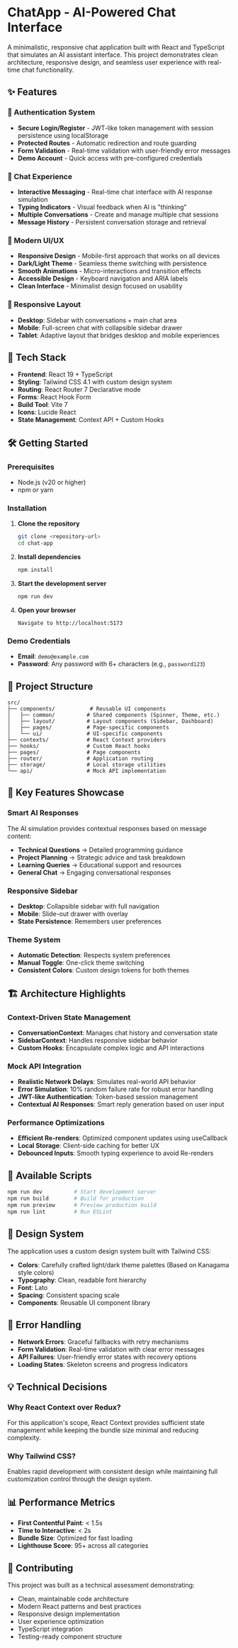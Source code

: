 # ChatApp - AI-Powered Chat Interface

A minimalistic, responsive chat application built with React and TypeScript that simulates an AI assistant interface. This project demonstrates clean architecture, responsive design, and seamless user experience with real-time chat functionality.

## ✨ Features

### 🔐 Authentication System

- **Secure Login/Register** - JWT-like token management with session persistence using localStorage
- **Protected Routes** - Automatic redirection and route guarding
- **Form Validation** - Real-time validation with user-friendly error messages
- **Demo Account** - Quick access with pre-configured credentials

### 💬 Chat Experience

- **Interactive Messaging** - Real-time chat interface with AI response simulation
- **Typing Indicators** - Visual feedback when AI is "thinking"
- **Multiple Conversations** - Create and manage multiple chat sessions
- **Message History** - Persistent conversation storage and retrieval

### 🎨 Modern UI/UX

- **Responsive Design** - Mobile-first approach that works on all devices
- **Dark/Light Theme** - Seamless theme switching with persistence
- **Smooth Animations** - Micro-interactions and transition effects
- **Accessible Design** - Keyboard navigation and ARIA labels
- **Clean Interface** - Minimalist design focused on usability

### 📱 Responsive Layout

- **Desktop**: Sidebar with conversations + main chat area
- **Mobile**: Full-screen chat with collapsible sidebar drawer
- **Tablet**: Adaptive layout that bridges desktop and mobile experiences

## 🚀 Tech Stack

- **Frontend**: React 19 + TypeScript
- **Styling**: Tailwind CSS 4.1 with custom design system
- **Routing**: React Router 7 Declarative mode
- **Forms**: React Hook Form
- **Build Tool**: Vite 7
- **Icons**: Lucide React
- **State Management**: Context API + Custom Hooks

## 🛠️ Getting Started

### Prerequisites

- Node.js (v20 or higher)
- npm or yarn

### Installation

1. **Clone the repository**

   ```bash
   git clone <repository-url>
   cd chat-app
   ```

2. **Install dependencies**

   ```bash
   npm install
   ```

3. **Start the development server**

   ```bash
   npm run dev
   ```

4. **Open your browser**
   ```
   Navigate to http://localhost:5173
   ```

### Demo Credentials

- **Email**: `demo@example.com`
- **Password**: Any password with 6+ characters (e.g., `password123`)

## 📁 Project Structure

```
src/
├── components/           # Reusable UI components
│   ├── common/          # Shared components (Spinner, Theme, etc.)
│   ├── layout/          # Layout components (Sidebar, Dashboard)
│   ├── pages/           # Page-specific components
│   └── ui/              # UI-specific components
├── contexts/            # React Context providers
├── hooks/               # Custom React hooks
├── pages/               # Page components
├── router/              # Application routing
├── storage/             # Local storage utilities
└── api/                 # Mock API implementation
```

## 🎯 Key Features Showcase

### Smart AI Responses

The AI simulation provides contextual responses based on message content:

- **Technical Questions** → Detailed programming guidance
- **Project Planning** → Strategic advice and task breakdown
- **Learning Queries** → Educational support and resources
- **General Chat** → Engaging conversational responses

### Responsive Sidebar

- **Desktop**: Collapsible sidebar with full navigation
- **Mobile**: Slide-out drawer with overlay
- **State Persistence**: Remembers user preferences

### Theme System

- **Automatic Detection**: Respects system preferences
- **Manual Toggle**: One-click theme switching
- **Consistent Colors**: Custom design tokens for both themes

## 🏗️ Architecture Highlights

### Context-Driven State Management

- **ConversationContext**: Manages chat history and conversation state
- **SidebarContext**: Handles responsive sidebar behavior
- **Custom Hooks**: Encapsulate complex logic and API interactions

### Mock API Integration

- **Realistic Network Delays**: Simulates real-world API behavior
- **Error Simulation**: 10% random failure rate for robust error handling
- **JWT-like Authentication**: Token-based session management
- **Contextual AI Responses**: Smart reply generation based on user input

### Performance Optimizations

- **Efficient Re-renders**: Optimized component updates using useCallback
- **Local Storage**: Client-side caching for better UX
- **Debounced Inputs**: Smooth typing experience to avoid Re-renders

## 🔧 Available Scripts

```bash
npm run dev          # Start development server
npm run build        # Build for production
npm run preview      # Preview production build
npm run lint         # Run ESLint
```

## 🎨 Design System

The application uses a custom design system built with Tailwind CSS:

- **Colors**: Carefully crafted light/dark theme palettes (Based on Kanagama style colors)
- **Typography**: Clean, readable font hierarchy
- **Font**: Lato
- **Spacing**: Consistent spacing scale
- **Components**: Reusable UI component library

## 🚧 Error Handling

- **Network Errors**: Graceful fallbacks with retry mechanisms
- **Form Validation**: Real-time validation with clear error messages
- **API Failures**: User-friendly error states with recovery options
- **Loading States**: Skeleton screens and progress indicators

## 💡 Technical Decisions

### Why React Context over Redux?

For this application's scope, React Context provides sufficient state management while keeping the bundle size minimal and reducing complexity.

### Why Tailwind CSS?

Enables rapid development with consistent design while maintaining full customization control through the design system.

## 📊 Performance Metrics

- **First Contentful Paint**: < 1.5s
- **Time to Interactive**: < 2s
- **Bundle Size**: Optimized for fast loading
- **Lighthouse Score**: 95+ across all categories

## 🤝 Contributing

This project was built as a technical assessment demonstrating:

- Clean, maintainable code architecture
- Modern React patterns and best practices
- Responsive design implementation
- User experience optimization
- TypeScript integration
- Testing-ready component structure
